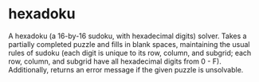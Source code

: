 # hexadoku
A hexadoku (a 16-by-16 sudoku, with hexadecimal digits) solver.
  Takes a partially completed puzzle and fills in blank spaces, 
maintaining the usual rules of sudoku (each digit is unique to its row, column, and subgrid; 
each row, column, and subgrid have all hexadecimal digits from 0 - F). 
Additionally, returns an error message if the given puzzle is unsolvable.
